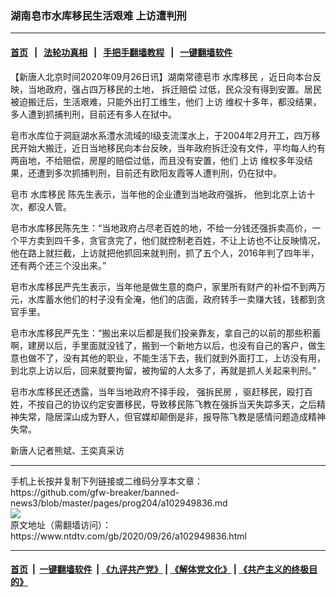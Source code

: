 ### 湖南皂市水库移民生活艰难 上访遭判刑
------------------------

#### [首页](https://github.com/gfw-breaker/banned-news3/blob/master/README.md) &nbsp;&nbsp;|&nbsp;&nbsp; [法轮功真相](https://github.com/begood0513/basic/blob/master/README.md)  &nbsp;&nbsp;|&nbsp;&nbsp; [手把手翻墙教程](https://github.com/gfw-breaker/guides/wiki)  &nbsp;&nbsp;|&nbsp;&nbsp; [一键翻墙软件](https://github.com/gfw-breaker/nogfw/blob/master/README.md)  



<div><div class="post_content" itemprop="articleBody">
 <p>
  【新唐人北京时间2020年09月26日讯】湖南常德皂市
  <ok href="https://www.ntdtv.com/gb/水库移民.htm">
   水库移民
  </ok>
  ，近日向本台反映，当地政府，强占四万移民的土地，
  <ok href="https://www.ntdtv.com/gb/拆迁赔偿.htm">
   拆迁赔偿
  </ok>
  过低，民众没有得到安置。居民被迫搬迁后，生活艰难，只能外出打工维生，他们
  <ok href="https://www.ntdtv.com/gb/上访.htm">
   上访
  </ok>
  维权十多年，都没结果，多人遭到抓捕判刑，目前还有多人在狱中。
 </p>
 <p>
  皂市水库位于洞庭湖水系澧水流域的I级支流渫水上，于2004年2月开工，四万移民开始大搬迁，近日当地移民向本台反映，当年政府拆迁没有文件，平均每人约有两亩地，不给赔偿，房屋的赔偿过低，而且没有安置，他们
  <ok href="https://www.ntdtv.com/gb/上访.htm">
   上访
  </ok>
  维权多年没结果，还遭到多次抓捕判刑，目前还有欧阳友霞等人遭判刑，仍在狱中。
 </p>
 <p>
  皂市
  <ok href="https://www.ntdtv.com/gb/水库移民.htm">
   水库移民
  </ok>
  陈先生表示，当年他的企业遭到当地政府强拆， 他到北京上访十次，都没人管。
 </p>
 <p>
  皂市水库移民陈先生：“当地政府占尽老百姓的地，不给一分钱还强拆卖高价，一个平方卖到四千多，贪官贪完了，他们就控制老百姓，不让上访也不让反映情况，他在路上就拦截，上访就把他抓回来就判刑，抓了五个人，2016年判了四年半，还有两个还三个没出来。”
 </p>
 <p>
  皂市水库移民严先生表示，当年他是做生意的商户，家里所有财产的补偿不到两万元，水库蓄水他们的村子没有全淹，他们的店面，政府转手一卖赚大钱，钱都到贪官手里。
 </p>
 <p>
  皂市水库移民严先生：“搬出来以后都是我们投亲靠友，拿自己的以前的那些积蓄啊，建房以后，手里面就没钱了，搬到一个新地方以后，也没有自己的客户，做生意也做不了，没有其他的职业，不能生活下去，我们就到外面打工，上访没有用，到北京上访以后，回来就要拘留，被拘留的人太多了，再就是抓人关起来判刑。”
 </p>
 <p>
  皂市水库移民还透露，当年当地政府不择手段，
  <ok href="https://www.ntdtv.com/gb/强拆民房.htm">
   强拆民房
  </ok>
  ，驱赶移民，殴打百姓，不按自己的协议约定安置移民，导致移民陈飞教在强拆当天失踪多天，之后精神失常，隐居深山成为野人，但官媒却颠倒是非，报导陈飞教是感情问题造成精神失常。
 </p>
 <p>
  新唐人记者熊斌、王奕真采访
 </p>
 <p>
 </p>
 <div class="single_ad">
 </div>
</div>
</div>
<hr/>
手机上长按并复制下列链接或二维码分享本文章：<br/>
https://github.com/gfw-breaker/banned-news3/blob/master/pages/prog204/a102949836.md <br/>
<a href='https://github.com/gfw-breaker/banned-news3/blob/master/pages/prog204/a102949836.md'><img src='https://github.com/gfw-breaker/banned-news3/blob/master/pages/prog204/a102949836.md.png'/></a> <br/>
原文地址（需翻墙访问）：https://www.ntdtv.com/gb/2020/09/26/a102949836.html


------------------------
#### [首页](https://github.com/gfw-breaker/banned-news3/blob/master/README.md) &nbsp;|&nbsp; [一键翻墙软件](https://github.com/gfw-breaker/nogfw/blob/master/README.md) &nbsp;| [《九评共产党》](https://github.com/gfw-breaker/9ping.md/blob/master/README.md#九评之一评共产党是什么) | [《解体党文化》](https://github.com/gfw-breaker/jtdwh.md/blob/master/README.md) | [《共产主义的终极目的》](https://github.com/gfw-breaker/gczydzjmd.md/blob/master/README.md)


<img src='http://gfw-breaker.win/banned-news3/pages/prog204/a102949836.md' width='0px' height='0px'/>